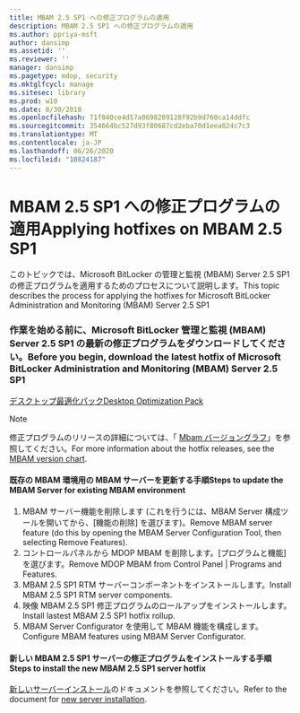 ```yaml
---
title: MBAM 2.5 SP1 への修正プログラムの適用
description: MBAM 2.5 SP1 への修正プログラムの適用
ms.author: ppriya-msft
author: dansimp
ms.assetid: ''
ms.reviewer: ''
manager: dansimp
ms.pagetype: mdop, security
ms.mktglfcycl: manage
ms.sitesec: library
ms.prod: w10
ms.date: 8/30/2018
ms.openlocfilehash: 71f840ce4d57a0698289128f92b9d760ca14ddfc
ms.sourcegitcommit: 354664bc527d93f80687cd2eba70d1eea024c7c3
ms.translationtype: MT
ms.contentlocale: ja-JP
ms.lasthandoff: 06/26/2020
ms.locfileid: "10824187"
---
```

# <span data-ttu-id="43c40-103">MBAM 2.5 SP1 への修正プログラムの適用</span><span class="sxs-lookup"><span data-stu-id="43c40-103">Applying hotfixes on MBAM 2.5 SP1</span></span>
<span data-ttu-id="43c40-104">このトピックでは、Microsoft BitLocker の管理と監視 (MBAM) Server 2.5 SP1 の修正プログラムを適用するためのプロセスについて説明します。</span><span class="sxs-lookup"><span data-stu-id="43c40-104">This topic describes the process for applying the hotfixes for Microsoft BitLocker Administration and Monitoring (MBAM) Server 2.5 SP1</span></span>

### <span data-ttu-id="43c40-105">作業を始める前に、Microsoft BitLocker 管理と監視 (MBAM) Server 2.5 SP1 の最新の修正プログラムをダウンロードしてください。</span><span class="sxs-lookup"><span data-stu-id="43c40-105">Before you begin, download the latest hotfix of Microsoft BitLocker Administration and Monitoring (MBAM) Server 2.5 SP1</span></span>
[<span data-ttu-id="43c40-106">デスクトップ最適化パック</span><span class="sxs-lookup"><span data-stu-id="43c40-106">Desktop Optimization Pack</span></span>](https://www.microsoft.com/download/details.aspx?id=57157)

> [!NOTE]
> <span data-ttu-id="43c40-107">修正プログラムのリリースの詳細については、「 [Mbam バージョングラフ](https://docs.microsoft.com/archive/blogs/dubaisec/mbam-version-chart)」を参照してください。</span><span class="sxs-lookup"><span data-stu-id="43c40-107">For more information about the hotfix releases, see the [MBAM version chart](https://docs.microsoft.com/archive/blogs/dubaisec/mbam-version-chart).</span></span>

#### <span data-ttu-id="43c40-108">既存の MBAM 環境用の MBAM サーバーを更新する手順</span><span class="sxs-lookup"><span data-stu-id="43c40-108">Steps to update the MBAM Server for existing MBAM environment</span></span> 
1. <span data-ttu-id="43c40-109">MBAM サーバー機能を削除します (これを行うには、MBAM Server 構成ツールを開いてから、[機能の削除] を選びます)。</span><span class="sxs-lookup"><span data-stu-id="43c40-109">Remove MBAM server feature (do this by opening the MBAM Server Configuration Tool, then selecting Remove Features).</span></span>
2. <span data-ttu-id="43c40-110">コントロールパネルから MDOP MBAM を削除します。[プログラムと機能] を選びます。</span><span class="sxs-lookup"><span data-stu-id="43c40-110">Remove MDOP MBAM from Control Panel | Programs and Features.</span></span>
3. <span data-ttu-id="43c40-111">MBAM 2.5 SP1 RTM サーバーコンポーネントをインストールします。</span><span class="sxs-lookup"><span data-stu-id="43c40-111">Install MBAM 2.5 SP1 RTM server components.</span></span>
4. <span data-ttu-id="43c40-112">映像 MBAM 2.5 SP1 修正プログラムのロールアップをインストールします。</span><span class="sxs-lookup"><span data-stu-id="43c40-112">Install lastest MBAM 2.5 SP1 hotfix rollup.</span></span>
5. <span data-ttu-id="43c40-113">MBAM Server Configurator を使用して MBAM 機能を構成します。</span><span class="sxs-lookup"><span data-stu-id="43c40-113">Configure MBAM features using MBAM Server Configurator.</span></span>

#### <span data-ttu-id="43c40-114">新しい MBAM 2.5 SP1 サーバーの修正プログラムをインストールする手順</span><span class="sxs-lookup"><span data-stu-id="43c40-114">Steps to install the new MBAM 2.5 SP1 server hotfix</span></span>
<span data-ttu-id="43c40-115">[新しいサーバーインストール](deploying-the-mbam-25-server-infrastructure.md)のドキュメントを参照してください。</span><span class="sxs-lookup"><span data-stu-id="43c40-115">Refer to the document for [new server installation](deploying-the-mbam-25-server-infrastructure.md).</span></span>
